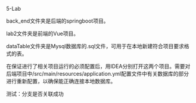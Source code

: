 5-Lab

back_end文件夹是后端的springboot项目。

lab2文件夹是前端的Vue项目。

dataTable文件夹是Mysql数据库的.sql文件，可用于在本地新建符合项目要求格式的表。

在保证进行了相关项目运行的必须配置后，用IDEA分别打开这两个项目。需要对后端项目中/src/main/resources/application.yml配置文件中有关数据库的部分进行重新配置，以确保能正确连接本地数据库。

测试：分支是否关联成功